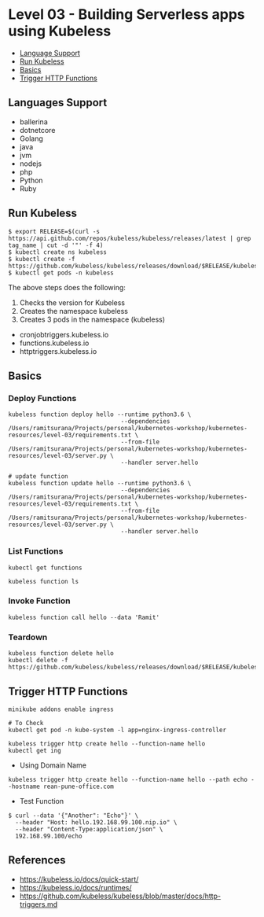 # Level 03 - Building Serverless apps using Kubeless

*  [Language Support](#language-support)
*  [Run Kubeless](#run-kubeless)
*  [Basics](#basics)
*  [Trigger HTTP Functions](#trigger-http-functions)

## Languages Support

* ballerina
* dotnetcore
* Golang
* java
* jvm
* nodejs
* php
* Python
* Ruby

## Run Kubeless

```
$ export RELEASE=$(curl -s https://api.github.com/repos/kubeless/kubeless/releases/latest | grep tag_name | cut -d '"' -f 4)
$ kubectl create ns kubeless
$ kubectl create -f https://github.com/kubeless/kubeless/releases/download/$RELEASE/kubeless-$RELEASE.yaml
$ kubectl get pods -n kubeless
```

The above steps does the following:
1. Checks the version for Kubeless
2. Creates the namespace kubeless
3. Creates 3 pods in the namespace (kubeless)
- cronjobtriggers.kubeless.io
- functions.kubeless.io
- httptriggers.kubeless.io

## Basics

### Deploy Functions

```
kubeless function deploy hello --runtime python3.6 \
                                --dependencies /Users/ramitsurana/Projects/personal/kubernetes-workshop/kubernetes-resources/level-03/requirements.txt \
                                --from-file /Users/ramitsurana/Projects/personal/kubernetes-workshop/kubernetes-resources/level-03/server.py \
                                --handler server.hello

# update function
kubeless function update hello --runtime python3.6 \
                                --dependencies /Users/ramitsurana/Projects/personal/kubernetes-workshop/kubernetes-resources/level-03/requirements.txt \
                                --from-file /Users/ramitsurana/Projects/personal/kubernetes-workshop/kubernetes-resources/level-03/server.py \
                                --handler server.hello
```

### List Functions

```
kubectl get functions

kubeless function ls
```

### Invoke Function

```
kubeless function call hello --data 'Ramit'
```

### Teardown

```
kubeless function delete hello
kubectl delete -f https://github.com/kubeless/kubeless/releases/download/$RELEASE/kubeless-$RELEASE.yaml
```

## Trigger HTTP Functions

```
minikube addons enable ingress

# To Check
kubectl get pod -n kube-system -l app=nginx-ingress-controller
```

```
kubeless trigger http create hello --function-name hello
kubectl get ing
```

* Using Domain Name

```
kubeless trigger http create hello --function-name hello --path echo --hostname rean-pune-office.com
```

* Test Function

```
$ curl --data '{"Another": "Echo"}' \
  --header "Host: hello.192.168.99.100.nip.io" \
  --header "Content-Type:application/json" \
  192.168.99.100/echo
```
## References

* https://kubeless.io/docs/quick-start/
* https://kubeless.io/docs/runtimes/
* https://github.com/kubeless/kubeless/blob/master/docs/http-triggers.md